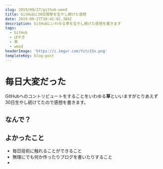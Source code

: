 ```yaml
---
slug: 2019/09/27/github-weed
title: GitHubに30日間草を生やし続けた感想
date: 2019-09-27T10:41:02.386Z
description: GitHubにいわゆる草を生やし続けた感想を書きます
tags:
  - GitHub
  - ぼやき
  - 草
  - weed
headerImage: 'https://i.imgur.com/Ystc15x.png'
templateKey: blog-post
---
```

# 毎日大変だった

GitHubへのコントリビュートをすることをいわゆる**草**といいますがとりあえず30日生やし続けてたので感想を書きます。

## なんで？



## よかったこと

- 毎日技術に触れることができること
- 無理にでも何か作ったりブログを書いたりすること
- 
